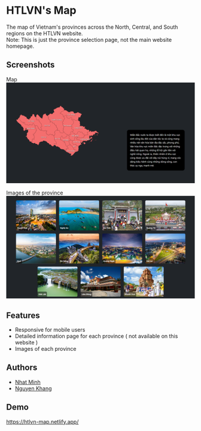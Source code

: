 
# HTLVN's Map

The map of Vietnam's provinces across the North, Central, and South regions on the HTLVN website.<br>
Note: This is just the province selection page, not the main website homepage.

## Screenshots

Map
![Map](assets/Image/README%20Image/Pic%201.png?raw=true)

Images of the province
![Map](assets/Image/README%20Image/Pic%202.png?raw=true)
## Features

- Responsive for mobile users   
- Detailed information page for each province ( not available on this website )
- Images of each province



## Authors

- [Nhat Minh](https://github.com/withoutminh)
- [Nguyen Khang](https://github.com/Yukari-Setsuka)


## Demo

https://htlvn-map.netlify.app/

